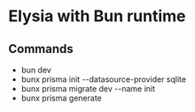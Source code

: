 # Elysia with Bun runtime

## Commands

- bun dev
- bunx prisma init --datasource-provider sqlite
- bunx prisma migrate dev --name init
- bunx prisma generate

